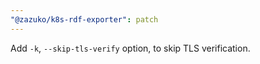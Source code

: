 ```yaml
---
"@zazuko/k8s-rdf-exporter": patch
---
```


Add `-k`, `--skip-tls-verify` option, to skip TLS verification.
